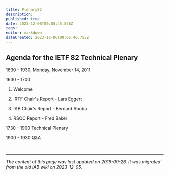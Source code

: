 ```yaml
---
title: Plenary82
description: 
published: true
date: 2023-12-06T00:05:45.536Z
tags: 
editor: markdown
dateCreated: 2023-12-06T00:05:40.755Z
---
```


## Agenda for the IETF 82 Technical Plenary

1630 - 1930, Monday, November 14, 2011

1630 - 1700

1. Welcome

2. IRTF Chair's Report - Lars Eggert

3. IAB Chair's Report - Bernard Aboba

4. RSOC Report - Fred Baker

1730 - 1900 Technical Plenary

1900 - 1930 Q&A

&nbsp;
&nbsp;
&nbsp;

---

*The content of this page was last updated on 2016-09-26. It was migrated from the old IAB wiki on 2023-12-05.*
